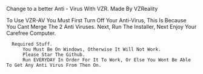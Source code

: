 Change to a better Anti - Virus With VZR.
    Made By VZReality

To Use VZR-AV You Must First Turn Off Your Anti-Virus, This Is Because You Cant Merge The 2 Anti Viruses.
    Next, Run The Installer, Next Enjoy Your Carefree Computer.
    
      Required Stuff.
          You Must Be On Windows, Otherwise It Will Not Work.
          Please Star The Github.
          Run EVERYDAY In Order For It To Work, Or Else You Wont Be Able To Get Any Anti Virus From Then On.
              
